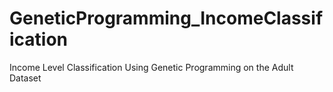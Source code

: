 # GeneticProgramming_IncomeClassification
Income Level Classification Using Genetic Programming on the Adult Dataset
